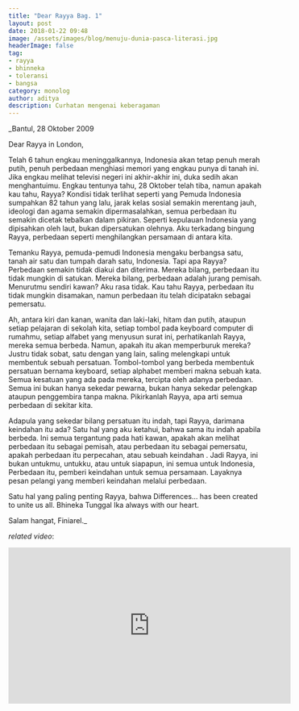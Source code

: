 ```yaml
---
title: "Dear Rayya Bag. 1"
layout: post
date: 2018-01-22 09:48
image: /assets/images/blog/menuju-dunia-pasca-literasi.jpg
headerImage: false
tag:
- rayya
- bhinneka
- toleransi
- bangsa
category: monolog
author: aditya 
description: Curhatan mengenai keberagaman
---
```


_Bantul, 28 Oktober 2009

Dear Rayya in London,

Telah 6 tahun engkau meninggalkannya, Indonesia akan tetap penuh merah putih, penuh perbedaan menghiasi memori yang engkau punya di tanah ini. Jika engkau melihat televisi negeri ini akhir-akhir ini, duka sedih akan menghantuimu. Engkau tentunya tahu, 28 Oktober telah tiba, namun apakah kau tahu, Rayya? Kondisi tidak terlihat seperti yang Pemuda Indonesia sumpahkan 82 tahun yang lalu, jarak kelas sosial semakin merentang jauh, ideologi dan agama semakin dipermasalahkan, semua perbedaan itu semakin dicetak tebalkan dalam pikiran. Seperti kepulauan Indonesia yang dipisahkan oleh laut, bukan dipersatukan olehnya. Aku terkadang bingung Rayya, perbedaan seperti menghilangkan persamaan di antara kita.

Temanku Rayya, pemuda-pemudi Indonesia mengaku berbangsa satu, tanah air satu dan tumpah darah satu, Indonesia. Tapi apa Rayya? Perbedaan semakin tidak diakui dan diterima. Mereka bilang, perbedaan itu tidak mungkin di satukan. Mereka bilang, perbedaan adalah jurang pemisah. Menurutmu sendiri kawan? Aku rasa tidak. Kau tahu Rayya, perbedaan itu tidak mungkin disamakan, namun perbedaan itu telah dicipatakn sebagai pemersatu.

Ah, antara kiri dan kanan, wanita dan laki-laki, hitam dan putih, ataupun setiap pelajaran di sekolah kita, setiap tombol pada keyboard computer di rumahmu, setiap alfabet yang menyusun surat ini, perhatikanlah Rayya, mereka semua berbeda. Namun, apakah itu akan memperburuk mereka? Justru tidak sobat, satu dengan yang lain, saling melengkapi untuk membentuk sebuah persatuan. Tombol-tombol yang berbeda membentuk persatuan bernama keyboard, setiap alphabet memberi makna sebuah kata. Semua kesatuan yang ada pada mereka, tercipta oleh adanya perbedaan. Semua ini bukan hanya sekedar pewarna, bukan hanya sekedar pelengkap ataupun penggembira tanpa makna. Pikirkanlah Rayya, apa arti semua perbedaan di sekitar kita.

Adapula yang sekedar bilang persatuan itu indah, tapi Rayya, darimana keindahan itu ada? Satu hal yang aku ketahui, bahwa sama itu indah apabila berbeda. Ini semua tergantung pada hati kawan, apakah akan melihat perbedaan itu sebagai pemisah, atau perbedaan itu sebagai pemersatu, apakah perbedaan itu perpecahan, atau sebuah keindahan . Jadi Rayya, ini bukan untukmu, untukku, atau untuk siapapun, ini semua untuk Indonesia, Perbedaan itu, pemberi keindahan untuk semua persamaan. Layaknya pesan pelangi yang memberi keindahan melalui perbedaan.

Satu hal yang paling penting Rayya, bahwa Differences… has been created to unite us all. Bhineka Tunggal Ika always with our heart.

Salam hangat, Finiarel._

_related video_:
<iframe width="560" height="310" src="http://www.youtube.com/watch?v=CZiukQg9kMU" frameborder="0" allowfullscreen></iframe>